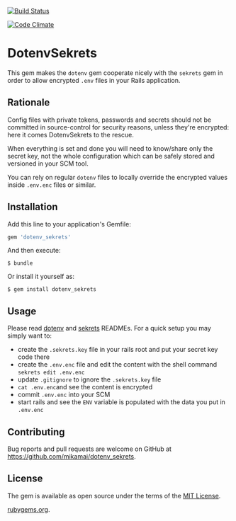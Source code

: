 [![Build Status](https://travis-ci.org/mikamai/dotenv_sekrets.svg?branch=master)](https://travis-ci.org/mikamai/dotenv_sekrets)

[![Code Climate](https://codeclimate.com/github/codeclimate/codeclimate/badges/gpa.svg)](https://codeclimate.com/github/mikamai/dotenv_sekrets)

# DotenvSekrets

This gem makes the `dotenv` gem cooperate nicely with the `sekrets` gem in order to allow encrypted `.env` files in your Rails application.


## Rationale

Config files with private tokens, passwords and secrets should not be committed in source-control for security reasons, unless they're encrypted: here it comes DotenvSekrets to the rescue.

When everything is set and done you will need to know/share only the secret key, not the whole configuration which can be safely stored and versioned in your SCM tool.

You can rely on regular `dotenv` files to locally override the encrypted values inside `.env.enc` files or similar.


## Installation

Add this line to your application's Gemfile:

```ruby
gem 'dotenv_sekrets'
```

And then execute:

    $ bundle

Or install it yourself as:

    $ gem install dotenv_sekrets

## Usage

Please read [dotenv](https://github.com/bkeepers/dotenv) and [sekrets](https://github.com/ahoward/sekrets) READMEs.
For a quick setup you may simply want to:
* create the `.sekrets.key` file in your rails root and put your secret key code there
* create the `.env.enc` file and edit the content with the shell command `sekrets edit .env.enc`
* update `.gitignore` to ignore the `.sekrets.key` file
* `cat .env.enc`and see the content is encrypted
* commit `.env.enc` into your SCM
* start rails and see the `ENV` variable is populated with the data you put in `.env.enc`


## Contributing

Bug reports and pull requests are welcome on GitHub at https://github.com/mikamai/dotenv_sekrets.


## License

The gem is available as open source under the terms of the [MIT License](http://opensource.org/licenses/MIT).


[rubygems.org](https://github.com/).
